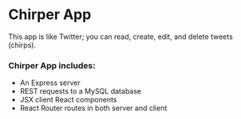 # Chirper App

This app is like Twitter; you can read, create, edit, and delete tweets (chirps).  
### Chirper App includes:

* An Express server
* REST requests to a MySQL database
* JSX client React components
* React Router routes in both server and client
